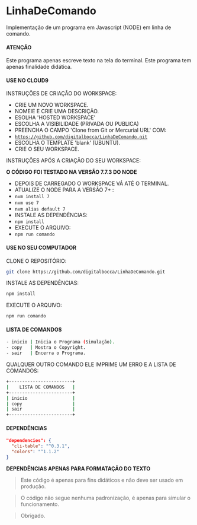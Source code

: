 # LinhaDeComando #

Implementação de um programa em Javascript (NODE) em linha de comando.

#### ATENÇÃO ####

Este programa apenas escreve texto na tela do terminal.
Este programa tem apenas finalidade didática.

#### USE NO CLOUD9 ####

INSTRUÇÕES DE CRIAÇÃO DO WORKSPACE:

- CRIE UM NOVO WORKSPACE.
- NOMEIE E CRIE UMA DESCRIÇÃO.
- ESOLHA 'HOSTED WORKSPACE'
- ESCOLHA A VISIBILIDADE (PRIVADA OU PUBLICA)
- PREENCHA O CAMPO 'Clone from Git or Mercurial URL' COM:
- <code>https://github.com/digitalbocca/LinhaDeComando.git</code>
- ESCOLHA O TEMPLATE 'blank' (UBUNTU).
- CRIE O SEU WORKSPACE.

INSTRUÇÕES APÓS A CRIAÇÃO DO SEU WORKSPACE:

**O CÓDIGO FOI TESTADO NA VERSÃO 7.7.3 DO NODE**

- DEPOIS DE CARREGADO O WORKSPACE VÁ ATÉ O TERMINAL.
- ATUALIZE O NODE PARA A VERSÃO 7+ :
- <code>nvm install 7</code>
- <code>nvm use 7</code>
- <code>nvm alias default 7</code>
- INSTALE AS DEPENDÊNCIAS:
- <code>npm install</code>
- EXECUTE O ARQUIVO:
- <code>npm run comando</code>

#### USE NO SEU COMPUTADOR ####

CLONE O REPOSITÓRIO:

```bash
git clone https://github.com/digitalbocca/LinhaDeComando.git
```

INSTALE AS DEPENDÊNCIAS:

```bash
npm install
```

EXECUTE O ARQUIVO:

```bash
npm run comando
```

#### LISTA DE COMANDOS ####

```bash
- inicio | Inicia o Programa (Simulação).
- copy   | Mostra o Copyright.
- sair   | Encerra o Programa.
```

QUALQUER OUTRO COMANDO ELE IMPRIME UM ERRO E A LISTA DE COMANDOS:

```bash
+------------------------+
|    LISTA DE COMANDOS   |
+------------------------+
| inicio                 |
| copy                   |
| sair                   |
+------------------------+
```

#### DEPENDÊNCIAS ####

```json
"dependencies": {
  "cli-table": "^0.3.1",
  "colors": "^1.1.2"
}
```

**DEPENDÊNCIAS APENAS PARA FORMATAÇÃO DO TEXTO**

> Este c&oacute;digo &eacute; apenas para fins did&aacute;ticos e n&atilde;o deve ser usado em produ&ccedil;&atilde;o.

> O c&oacute;digo n&atilde;o segue nenhuma padroniza&ccedil;&atilde;o, &eacute; apenas para simular o funcionamento.

> Obrigado.